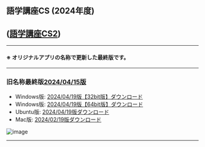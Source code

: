 ## 語学講座CS (2024年度)      
## ([語学講座CS2](https://csreviser.github.io/CaptureStream2/))
                                   
***
#### ※ オリジナルアプリの名称で更新した最終版です。                  
***
### 旧名称最終版[2024/04/15版](https://github.com/CSReviser/CaptureStream/releases/tag/20240419)              
   * Windows版: [2024/04/19版【32bit版】ダウンロード](https://github.com/CSReviser/CaptureStream/releases/download/20240419/CaptureStream-Windows-x68-20240419.zip)                          
   * Windows版: [2024/04/19版【64bit版】ダウンロード](https://github.com/CSReviser/CaptureStream/releases/download/20240419/CaptureStream-Windows-x64-20240419.zip)                          
   * Ubuntu版: [2024/04/19版ダウンロード](https://github.com/CSReviser/CaptureStream/releases/download/20240419/CaptureStream-Ubuntu-20240419.zip)   
   * Mac版: [2024/02/19版ダウンロード](https://github.com/CSReviser/CaptureStream/releases/download/20230225/CaptureStream-Macintosh-20230225.dmg) 　　   
                                                                   

![image](https://user-images.githubusercontent.com/46049273/213697149-42ab699d-6581-4472-b5c2-ff0912eab23f.png)


***
 <link rel="shortcut icon" type="image/x-icon" href="https://avatars.githubusercontent.com/u/46049273?v=4">
 <meta name="twitter:image:src" content="https://avatars.githubusercontent.com/u/46049273?v=4">
